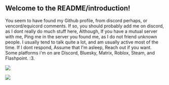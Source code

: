 ## Welcome to the README/introduction!
You seem to have found my Github profile, from discord perhaps, or vencord/equicord comments.
If so, you should probably add me on discord, as I dont really do much stuff here, Although, If you have a mutual server with me,
Ping me in the server you found me, as I do not friend unknown people.
I usually tend to talk quite a lot, and am usually active most of the time.
If I dont respond, Assume that I'm asleep, Reach out if you want.
Some platforms i'm on are Discord, Bluesky, Matrix, Roblox, Steam, and Flashpoint.
:3.

![](https://komarev.com/ghpvc/?username=MaxwellTheGoober)

<a href="https://discord.com/users/744538964622573618"><img src="https://lanyard.cnrad.dev/api/744538964622573618" /></a>
